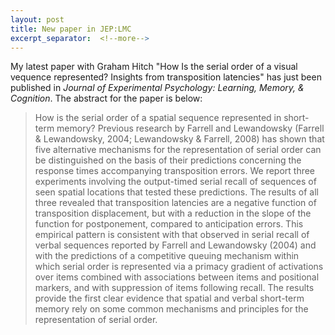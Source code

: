 ```yaml
---
layout: post
title: New paper in JEP:LMC
excerpt_separator:  <!--more-->
---
```


My latest paper with Graham Hitch "How Is the serial order of a visual vequence represented? Insights from transposition latencies" has just been published in *Journal of Experimental Psychology: Learning, Memory, & Cognition*. The abstract for the paper is below:

> How is the serial order of a spatial sequence represented in short-term memory? Previous research by Farrell and Lewandowsky (Farrell & Lewandowsky, 2004; Lewandowsky & Farrell, 2008) has shown that five alternative mechanisms for the representation of serial order can be distinguished on the basis of their predictions concerning the response times accompanying transposition errors. We report three experiments involving the output-timed serial recall of sequences of seen spatial locations that tested these predictions. The results of all three revealed that transposition latencies are a negative function of transposition displacement, but with a reduction in the slope of the function for postponement, compared to anticipation errors. This empirical pattern is consistent with that observed in serial recall of verbal sequences reported by Farrell and Lewandowsky (2004) and with the predictions of a competitive queuing mechanism within which serial order is represented via a primacy gradient of activations over items combined with associations between items and positional markers, and with suppression of items following recall. The results provide the first clear evidence that spatial and verbal short-term memory rely on some common mechanisms and principles for the representation of serial order.






